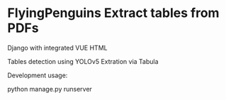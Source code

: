 # FlyingPenguins Extract tables from PDFs
Django with integrated VUE HTML

Tables detection using YOLOv5
Extration via Tabula


Development usage:



python manage.py runserver
